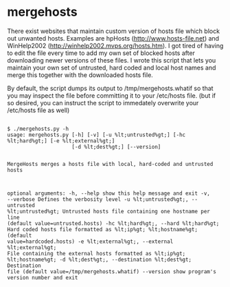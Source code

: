 mergehosts
==========
There exist websites that maintain custom version of hosts file which block out unwanted hosts. Examples are hpHosts (http://www.hosts-file.net) and WinHelp2002 (http://winhelp2002.mvps.org/hosts.htm).
I got tired of having to edit the file every time to add my own set of blocked hosts after downloading newer versions of these files.
I wrote this script that lets you maintain your own set of untrusted, hard coded and local host names and merge this together with the downloaded hosts file.

By default, the script dumps its output to /tmp/mergehosts.whatif so that you may inspect the file before committing it to your /etc/hosts file. (but if so desired, you can instruct the script to immedately overwrite your /etc/hosts file as well)

<code>
$ ./mergehosts.py -h
usage: mergehosts.py [-h] [-v] [-u %lt;untrusted%gt;] [-hc %lt;hard%gt;] [-e %lt;external%gt;]
                     [-d %lt;dest%gt;] [--version]

MergeHosts merges a hosts file with local, hard-coded and untrusted hosts

optional arguments:
  -h, --help            show this help message and exit
  -v, --verbose         Defines the verbosity level
  -u %lt;untrusted%gt;, --untrusted %lt;untrusted%gt;
                        Untrusted hosts file containing one hostname per line
                        (default value=untrusted.hosts)
  -hc %lt;hard%gt;, --hard %lt;hard%gt;
                        Hard coded hosts file formatted as %lt;ip%gt; %lt;hostname%gt;
                        (default value=hardcoded.hosts)
  -e %lt;external%gt;, --external %lt;external%gt;
                        File containing the external hosts formatted as %lt;ip%gt;
                        %lt;hostname%gt;
  -d %lt;dest%gt;, --destination %lt;dest%gt;
                        Destination file (default
                        value=/tmp/mergehosts.whatif)
  --version             show program's version number and exit
</code>
